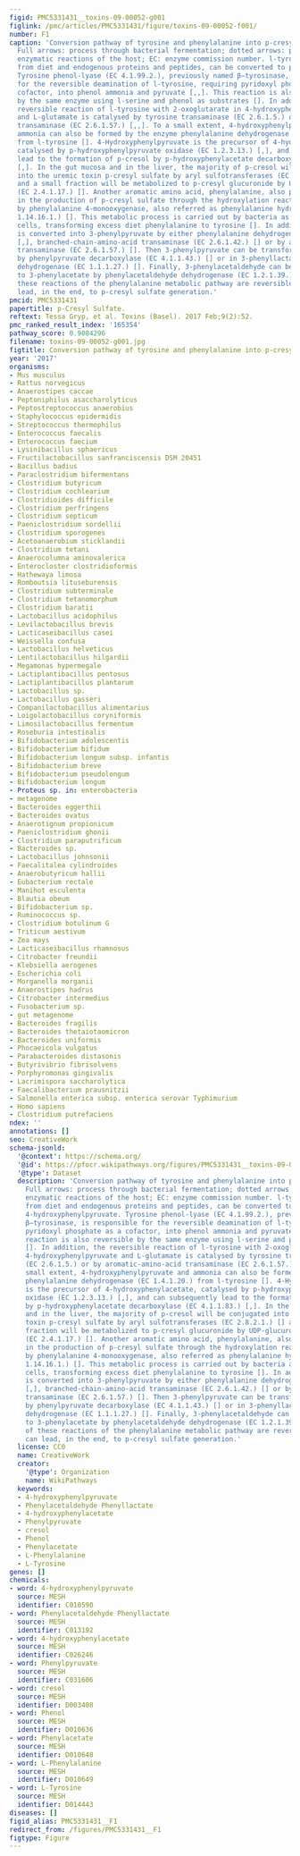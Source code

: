 ```yaml
---
figid: PMC5331431__toxins-09-00052-g001
figlink: /pmc/articles/PMC5331431/figure/toxins-09-00052-f001/
number: F1
caption: 'Conversion pathway of tyrosine and phenylalanine into p-cresyl sulfate.
  Full arrows: process through bacterial fermentation; dotted arrows: process through
  enzymatic reactions of the host; EC: enzyme commission number. l-tyrosine, derived
  from diet and endogenous proteins and peptides, can be converted to phenol and 4-hydroxyphenylpyruvate.
  Tyrosine phenol-lyase (EC 4.1.99.2.), previously named β–tyrosinase, is responsible
  for the reversible deamination of l-tyrosine, requiring pyridoxyl phosphate as a
  cofactor, into phenol ammonia and pyruvate [,,]. This reaction is also reversible
  by the same enzyme using l-serine and phenol as substrates []. In addition, the
  reversible reaction of l-tyrosine with 2-oxoglutarate in 4-hydroxyphenylpyruvate
  and L-glutamate is catalysed by tyrosine transaminase (EC 2.6.1.5.) or by aromatic-amino-acid
  transaminase (EC 2.6.1.57.) [,,]. To a small extent, 4-hydroxyphenylpyruvate and
  ammonia can also be formed by the enzyme phenylalanine dehydrogenase (EC 1.4.1.20.)
  from l-tyrosine []. 4-Hydroxyphenylpyruvate is the precursor of 4-hydroxyphenylacetate,
  catalysed by p-hydroxyphenylpyruvate oxidase (EC 1.2.3.13.) [,], and can subsequently
  lead to the formation of p-cresol by p-hydroxyphenylacetate decarboxylase (EC 4.1.1.83.)
  [,]. In the gut mucosa and in the liver, the majority of p-cresol will be conjugated
  into the uremic toxin p-cresyl sulfate by aryl sulfotransferases (EC 2.8.2.1.) []
  and a small fraction will be metabolized to p-cresyl glucuronide by UDP-glucuronyltransferases
  (EC 2.4.1.17.) []. Another aromatic amino acid, phenylalanine, also plays a role
  in the production of p-cresyl sulfate through the hydroxylation reaction to tyrosine
  by phenylalanine 4-monooxygenase, also referred as phenylalanine hydroxylase (EC
  1.14.16.1.) []. This metabolic process is carried out by bacteria as well by liver
  cells, transforming excess diet phenylalanine to tyrosine []. In addition, phenylalanine
  is converted into 3-phenylpyruvate by either phenylalanine dehydrogenase (EC 1.4.1.20.)
  [,], branched-chain-amino-acid transaminase (EC 2.6.1.42.) [] or by aromatic-amino-acid
  transaminase (EC 2.6.1.57.) []. Then 3-phenylpyruvate can be transformed in 3-phenylacetaldehyde
  by phenylpyruvate decarboxylase (EC 4.1.1.43.) [] or in 3-phenyllactate by l-lactate
  dehydrogenase (EC 1.1.1.27.) []. Finally, 3-phenylacetaldehyde can be converted
  to 3-phenylacetate by phenylacetaldehyde dehydrogenase (EC 1.2.1.39.) [,]. All of
  these reactions of the phenylalanine metabolic pathway are reversible, which can
  lead, in the end, to p-cresyl sulfate generation.'
pmcid: PMC5331431
papertitle: p-Cresyl Sulfate.
reftext: Tessa Gryp, et al. Toxins (Basel). 2017 Feb;9(2):52.
pmc_ranked_result_index: '165354'
pathway_score: 0.9084296
filename: toxins-09-00052-g001.jpg
figtitle: Conversion pathway of tyrosine and phenylalanine into p-cresyl sulfate
year: '2017'
organisms:
- Mus musculus
- Rattus norvegicus
- Anaerostipes caccae
- Peptoniphilus asaccharolyticus
- Peptostreptococcus anaerobius
- Staphylococcus epidermidis
- Streptococcus thermophilus
- Enterococcus faecalis
- Enterococcus faecium
- Lysinibacillus sphaericus
- Fructilactobacillus sanfranciscensis DSM 20451
- Bacillus badius
- Paraclostridium bifermentans
- Clostridium butyricum
- Clostridium cochlearium
- Clostridioides difficile
- Clostridium perfringens
- Clostridium septicum
- Paeniclostridium sordellii
- Clostridium sporogenes
- Acetoanaerobium sticklandii
- Clostridium tetani
- Anaerocolumna aminovalerica
- Enterocloster clostridioformis
- Hathewaya limosa
- Romboutsia lituseburensis
- Clostridium subterminale
- Clostridium tetanomorphum
- Clostridium baratii
- Lactobacillus acidophilus
- Levilactobacillus brevis
- Lacticaseibacillus casei
- Weissella confusa
- Lactobacillus helveticus
- Lentilactobacillus hilgardii
- Megamonas hypermegale
- Lactiplantibacillus pentosus
- Lactiplantibacillus plantarum
- Lactobacillus sp.
- Lactobacillus gasseri
- Companilactobacillus alimentarius
- Loigolactobacillus coryniformis
- Limosilactobacillus fermentum
- Roseburia intestinalis
- Bifidobacterium adolescentis
- Bifidobacterium bifidum
- Bifidobacterium longum subsp. infantis
- Bifidobacterium breve
- Bifidobacterium pseudolongum
- Bifidobacterium longum
- Proteus sp. in: enterobacteria
- metagenome
- Bacteroides eggerthii
- Bacteroides ovatus
- Anaerotignum propionicum
- Paeniclostridium ghonii
- Clostridium paraputrificum
- Bacteroides sp.
- Lactobacillus johnsonii
- Faecalitalea cylindroides
- Anaerobutyricum hallii
- Eubacterium rectale
- Manihot esculenta
- Blautia obeum
- Bifidobacterium sp.
- Ruminococcus sp.
- Clostridium botulinum G
- Triticum aestivum
- Zea mays
- Lacticaseibacillus rhamnosus
- Citrobacter freundii
- Klebsiella aerogenes
- Escherichia coli
- Morganella morganii
- Anaerostipes hadrus
- Citrobacter intermedius
- Fusobacterium sp.
- gut metagenome
- Bacteroides fragilis
- Bacteroides thetaiotaomicron
- Bacteroides uniformis
- Phocaeicola vulgatus
- Parabacteroides distasonis
- Butyrivibrio fibrisolvens
- Porphyromonas gingivalis
- Lacrimispora saccharolytica
- Faecalibacterium prausnitzii
- Salmonella enterica subsp. enterica serovar Typhimurium
- Homo sapiens
- Clostridium putrefaciens
ndex: ''
annotations: []
seo: CreativeWork
schema-jsonld:
  '@context': https://schema.org/
  '@id': https://pfocr.wikipathways.org/figures/PMC5331431__toxins-09-00052-g001.html
  '@type': Dataset
  description: 'Conversion pathway of tyrosine and phenylalanine into p-cresyl sulfate.
    Full arrows: process through bacterial fermentation; dotted arrows: process through
    enzymatic reactions of the host; EC: enzyme commission number. l-tyrosine, derived
    from diet and endogenous proteins and peptides, can be converted to phenol and
    4-hydroxyphenylpyruvate. Tyrosine phenol-lyase (EC 4.1.99.2.), previously named
    β–tyrosinase, is responsible for the reversible deamination of l-tyrosine, requiring
    pyridoxyl phosphate as a cofactor, into phenol ammonia and pyruvate [,,]. This
    reaction is also reversible by the same enzyme using l-serine and phenol as substrates
    []. In addition, the reversible reaction of l-tyrosine with 2-oxoglutarate in
    4-hydroxyphenylpyruvate and L-glutamate is catalysed by tyrosine transaminase
    (EC 2.6.1.5.) or by aromatic-amino-acid transaminase (EC 2.6.1.57.) [,,]. To a
    small extent, 4-hydroxyphenylpyruvate and ammonia can also be formed by the enzyme
    phenylalanine dehydrogenase (EC 1.4.1.20.) from l-tyrosine []. 4-Hydroxyphenylpyruvate
    is the precursor of 4-hydroxyphenylacetate, catalysed by p-hydroxyphenylpyruvate
    oxidase (EC 1.2.3.13.) [,], and can subsequently lead to the formation of p-cresol
    by p-hydroxyphenylacetate decarboxylase (EC 4.1.1.83.) [,]. In the gut mucosa
    and in the liver, the majority of p-cresol will be conjugated into the uremic
    toxin p-cresyl sulfate by aryl sulfotransferases (EC 2.8.2.1.) [] and a small
    fraction will be metabolized to p-cresyl glucuronide by UDP-glucuronyltransferases
    (EC 2.4.1.17.) []. Another aromatic amino acid, phenylalanine, also plays a role
    in the production of p-cresyl sulfate through the hydroxylation reaction to tyrosine
    by phenylalanine 4-monooxygenase, also referred as phenylalanine hydroxylase (EC
    1.14.16.1.) []. This metabolic process is carried out by bacteria as well by liver
    cells, transforming excess diet phenylalanine to tyrosine []. In addition, phenylalanine
    is converted into 3-phenylpyruvate by either phenylalanine dehydrogenase (EC 1.4.1.20.)
    [,], branched-chain-amino-acid transaminase (EC 2.6.1.42.) [] or by aromatic-amino-acid
    transaminase (EC 2.6.1.57.) []. Then 3-phenylpyruvate can be transformed in 3-phenylacetaldehyde
    by phenylpyruvate decarboxylase (EC 4.1.1.43.) [] or in 3-phenyllactate by l-lactate
    dehydrogenase (EC 1.1.1.27.) []. Finally, 3-phenylacetaldehyde can be converted
    to 3-phenylacetate by phenylacetaldehyde dehydrogenase (EC 1.2.1.39.) [,]. All
    of these reactions of the phenylalanine metabolic pathway are reversible, which
    can lead, in the end, to p-cresyl sulfate generation.'
  license: CC0
  name: CreativeWork
  creator:
    '@type': Organization
    name: WikiPathways
  keywords:
  - 4-hydroxyphenylpyruvate
  - Phenylacetaldehyde Phenyllactate
  - 4-hydroxyphenylacetate
  - Phenylpyruvate
  - cresol
  - Phenol
  - Phenylacetate
  - L-Phenylalanine
  - L-Tyrosine
genes: []
chemicals:
- word: 4-hydroxyphenylpyruvate
  source: MESH
  identifier: C010590
- word: Phenylacetaldehyde Phenyllactate
  source: MESH
  identifier: C013192
- word: 4-hydroxyphenylacetate
  source: MESH
  identifier: C026246
- word: Phenylpyruvate
  source: MESH
  identifier: C031606
- word: cresol
  source: MESH
  identifier: D003408
- word: Phenol
  source: MESH
  identifier: D010636
- word: Phenylacetate
  source: MESH
  identifier: D010648
- word: L-Phenylalanine
  source: MESH
  identifier: D010649
- word: L-Tyrosine
  source: MESH
  identifier: D014443
diseases: []
figid_alias: PMC5331431__F1
redirect_from: /figures/PMC5331431__F1
figtype: Figure
---
```

